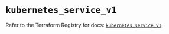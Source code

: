 # `kubernetes_service_v1`

Refer to the Terraform Registry for docs: [`kubernetes_service_v1`](https://registry.terraform.io/providers/hashicorp/kubernetes/2.35.1/docs/resources/service_v1).
